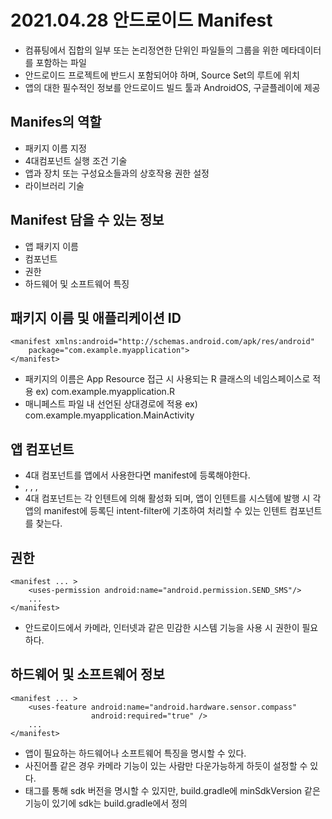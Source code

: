 
# 2021.04.28 안드로이드 Manifest
- 컴퓨팅에서 집합의 일부 또는 논리정연한 단위인 파일들의 그룹을 위한 메타데이터를 포함하는 파일
- 안드로이드 프로젝트에 반드시 포함되어야 하며, Source Set의 루트에 위치
- 앱의 대한 필수적인 정보를 안드로이드 빌드 툴과 AndroidOS, 구글플레이에 제공

## Manifes의 역할
- 패키지 이름 지정
- 4대컴포넌트 실행 조건 기술
- 앱과 장치 또는 구성요소들과의 상호작용 권한 설정
- 라이브러리 기술

## Manifest 담을 수 있는 정보
- 앱 패키지 이름
- 컴포넌트
- 권한
- 하드웨어 및 소프트웨어 특징

## 패키지 이름 및 애플리케이션 ID
```
<manifest xmlns:android="http://schemas.android.com/apk/res/android"
    package="com.example.myapplication">
</manifest>
```
- 패키지의 이름은 App Resource 접근 시 사용되는 R 클래스의 네임스페이스로 적용  ex) com.example.myapplication.R
- 매니페스트 파일 내 선언된 상대경로에 적용  ex) com.example.myapplication.MainActivity

## 앱 컴포넌트
- 4대 컴포넌트를 앱에서 사용한다면 manifest에 등록해야한다.
- <activity> , <service> , <receiver> , <provider>
- 4대 컴포넌트는 각 인텐트에 의해 활성화 되며, 앱이 인텐트를 시스템에 발행 시 각 앱의 manifest에 등록딘 intent-filter에 기초하여 처리할 수 있는 인텐트 컴포넌트를 찾는다.

## 권한
```
<manifest ... >
    <uses-permission android:name="android.permission.SEND_SMS"/>
    ...
</manifest>
```
- 안드로이드에서 카메라, 인터넷과 같은 민감한 시스템 기능을 사용 시 권한이 필요하다.

## 하드웨어 및 소프트웨어 정보
```
<manifest ... >
    <uses-feature android:name="android.hardware.sensor.compass"
                  android:required="true" />
    ...
</manifest>
```
- 앱이 필요하는 하드웨어나 소프트웨어 특징을 명시할 수 있다.
- 사진어플 같은 경우 카메라 기능이 있는 사람만 다운가능하게 하듯이 설정할 수 있다.
- <uses-sdk> 태그를 통해 sdk 버전을 명시할 수 있지만, build.gradle에 minSdkVersion 같은 기능이 있기에 sdk는 build.gradle에서 정의

